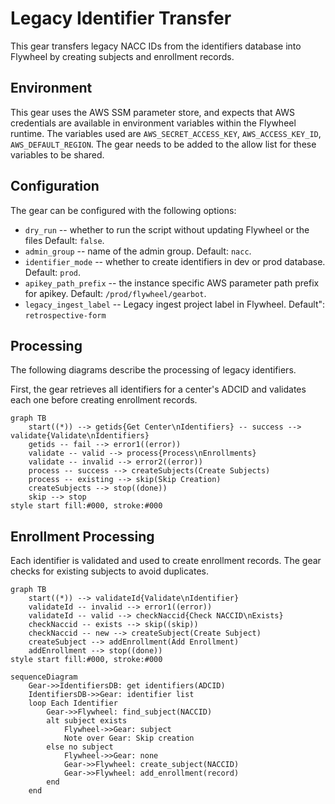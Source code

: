 # Legacy Identifier Transfer

This gear transfers legacy NACC IDs from the identifiers database into Flywheel by creating subjects and enrollment records.

## Environment

This gear uses the AWS SSM parameter store, and expects that AWS credentials are available in environment variables within the Flywheel runtime.
The variables used are `AWS_SECRET_ACCESS_KEY`, `AWS_ACCESS_KEY_ID`, `AWS_DEFAULT_REGION`.
The gear needs to be added to the allow list for these variables to be shared.

## Configuration

The gear can be configured with the following options:

- `dry_run` -- whether to run the script without updating Flywheel or the files
  Default: `false`.
- `admin_group` -- name of the admin group.
  Default: `nacc`.
- `identifier_mode` -- whether to create identifiers in dev or prod database.
  Default: `prod`.
- `apikey_path_prefix` -- the instance specific AWS parameter path prefix for apikey.
  Default: `/prod/flywheel/gearbot`.
- `legacy_ingest_label` -- Legacy ingest project label in Flywheel.
  Default": `retrospective-form`

## Processing

The following diagrams describe the processing of legacy identifiers.

First, the gear retrieves all identifiers for a center's ADCID and validates each one before creating enrollment records.

```mermaid
graph TB
    start((*)) --> getids{Get Center\nIdentifiers} -- success --> validate{Validate\nIdentifiers}
    getids -- fail --> error1((error))
    validate -- valid --> process{Process\nEnrollments}
    validate -- invalid --> error2((error))
    process -- success --> createSubjects(Create Subjects)
    process -- existing --> skip(Skip Creation)
    createSubjects --> stop((done))
    skip --> stop
style start fill:#000, stroke:#000
```

## Enrollment Processing

Each identifier is validated and used to create enrollment records. The gear checks for existing subjects to avoid duplicates.

```mermaid
graph TB
    start((*)) --> validateId{Validate\nIdentifier} 
    validateId -- invalid --> error1((error))
    validateId -- valid --> checkNaccid{Check NACCID\nExists}
    checkNaccid -- exists --> skip((skip))
    checkNaccid -- new --> createSubject(Create Subject)
    createSubject --> addEnrollment(Add Enrollment)
    addEnrollment --> stop((done))
style start fill:#000, stroke:#000
```

```mermaid
sequenceDiagram
    Gear->>IdentifiersDB: get identifiers(ADCID)
    IdentifiersDB->>Gear: identifier list
    loop Each Identifier
        Gear->>Flywheel: find_subject(NACCID)
        alt subject exists
            Flywheel->>Gear: subject
            Note over Gear: Skip creation
        else no subject
            Flywheel->>Gear: none
            Gear->>Flywheel: create_subject(NACCID)
            Gear->>Flywheel: add_enrollment(record)
        end
    end
```